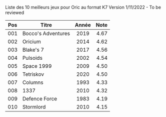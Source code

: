Liste des 10 meilleurs jeux pour Oric au format K7
Version 1/11/2022 - To be reviewed

| Pos | Titre | Année | Note |
|-----|----------|:-------------:|------:|
| 001 | Bocco's Adventures | 2019 | 4.67 |
| 002 | Oricium| 2014 | 4.62 |
| 003 | Blake's 7 | 2017 | 4.56 |
| 004 | Pulsoids | 2002 | 4.54 |
| 005 | Space 1999 | 2009 | 4.50 |
| 006 | Tetriskov | 2020 | 4.50 |
| 007 | Columns | 1993 | 4.33 |
| 008 | 1337 | 2010 | 4.32 |
| 009 | Defence Force | 1983 | 4.19 |
| 010 | Stormlord | 2010 | 4.15 |